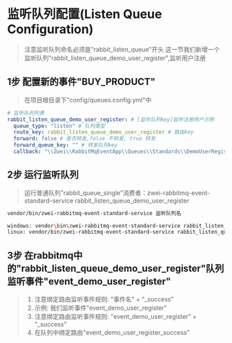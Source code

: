 监听队列配置(Listen Queue Configuration)
=========================
> 注意监听队列命名必须是"rabbit_listen_queue"开头
> 这一节我们新增一个监听队列"rabbit_listen_queue_demo_user_register",监听用户注册


1步 配置新的事件"BUY_PRODUCT"
-------------------------
> 在项目根目录下"config/queues.config.yml"中
```yml
# 监听队列列表
rabbit_listen_queue_demo_user_register: # [监听队列key]监听注册用户示例
  queue_type: "listen" # 队列类型
  route_key: rabbit_listen_queue_demo_user_register # 路由key
  forward: false # 是否转发,false 不转发, true 转发
  forward_queue_key: "" # 转发队列key
  callback: "\\Zwei\\RabbitMqEventApp\\Queues\\Standards\\DemoUserRegister::register" # 回调
```


2步 运行监听队列
-------------------------
> 运行普通队列"rabbit_queue_single"消费者：zwei-rabbitmq-event-standard-service rabbit_listen_queue_demo_user_register

```sh
vendor/bin/zwei-rabbitmq-event-standard-service 监听队列名

windows: vendor\bin\zwei-rabbitmq-event-standard-service rabbit_listen_queue_demo_user_register
linux: vendor/bin/zwei-rabbitmq-event-standard-service rabbit_listen_queue_demo_user_register
```

3步 在rabbitmq中的"rabbit_listen_queue_demo_user_register"队列监听事件"event_demo_user_register"
-------------------------
> 1. 注意绑定路由监听事件规则: "事件名" + "_success"
> 2. 示例: 我们监听事件"event_demo_user_register"
> 3. 注意绑定路由监听事件规则: "event_demo_user_register" + "_success"
> 4. 在队列中绑定路由"event_demo_user_register_success"